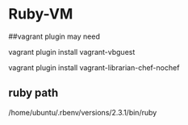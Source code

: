 # Ruby-VM

##vagrant plugin may need

vagrant plugin install vagrant-vbguest

vagrant plugin install vagrant-librarian-chef-nochef

## ruby path 

/home/ubuntu/.rbenv/versions/2.3.1/bin/ruby

